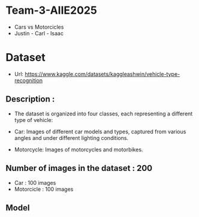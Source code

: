 # Team-3-AIIE2025

* Cars vs Motorcicles
* Justin - Carl - Isaac

# Dataset

* Url: https://www.kaggle.com/datasets/kaggleashwin/vehicle-type-recognition
## Description : 
* The dataset is organized into four classes, each representing a different type of vehicle:

* Car: Images of different car models and types, captured from various angles and under different lighting conditions.

* Motorcycle: Images of motorcycles and motorbikes.

## Number of images in the dataset : 200
* Car : 100 images
* Motorcicle : 100 images

## Model
